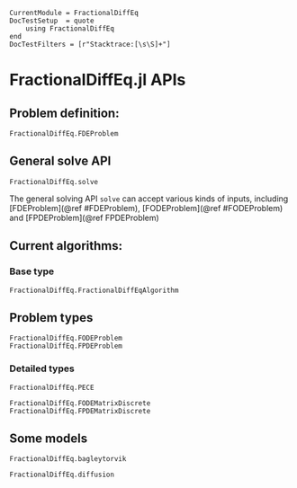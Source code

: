 ```@meta
CurrentModule = FractionalDiffEq
DocTestSetup  = quote
    using FractionalDiffEq
end
DocTestFilters = [r"Stacktrace:[\s\S]+"]
```

# FractionalDiffEq.jl APIs

## Problem definition:

```@docs
FractionalDiffEq.FDEProblem
```

## General solve API

```@docs
FractionalDiffEq.solve
```

The general solving API ```solve``` can accept various kinds of inputs, including [FDEProblem](@ref #FDEProblem), [FODEProblem](@ref #FODEProblem) and [FPDEProblem](@ref FPDEProblem)

## Current algorithms:

### Base type

```@docs
FractionalDiffEq.FractionalDiffEqAlgorithm
```

## Problem types

```@docs
FractionalDiffEq.FODEProblem
FractionalDiffEq.FPDEProblem
```

### Detailed types

```@docs
FractionalDiffEq.PECE
```

```@docs
FractionalDiffEq.FODEMatrixDiscrete
FractionalDiffEq.FPDEMatrixDiscrete
```

## Some models

```@docs
FractionalDiffEq.bagleytorvik
```

```@docs
FractionalDiffEq.diffusion
```